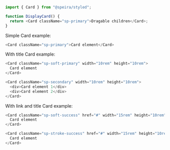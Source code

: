 ```js static
import { Card } from "@speira/styled";

function DisplayCard() {
  return <Card className="sp-primary">Dragable children</Card>;
}
```

Simple Card example:

```js
<Card className="sp-primary">Card element</Card>
```

With title Card example:

```js
<Card className="sp-soft-primary" width="10rem" height="10rem">
  Card element
</Card>
```

```js
<Card className="sp-secondary" width="10rem" height="10rem">
  <div>Card element 1</div>
  <div>Card element 2</div>
</Card>
```

With link and title Card example:

```js
<Card className="sp-soft-success" href="#" width="15rem" height="10rem">
  Card element
</Card>
```

```js
<Card className="sp-stroke-success" href="#" width="15rem" height="10rem">
  Card element
</Card>
```

